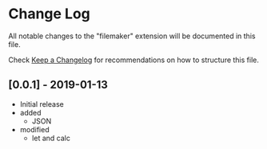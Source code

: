 # Change Log
All notable changes to the "filemaker" extension will be documented in this file.

Check [Keep a Changelog](http://keepachangelog.com/) for recommendations on how to structure this file.

## [0.0.1] - 2019-01-13
- Initial release
- added 
	- JSON
- modified 
	- let and calc